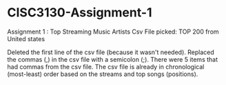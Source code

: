 # CISC3130-Assignment-1
Assignment 1 : Top Streaming Music Artists
Csv File picked: TOP 200 from United states 

Deleted the first line of the csv file (because it wasn't needed).
Replaced the commas (,) in the csv file with a semicolon (;). There were 5 items that had commas from the csv file.
The csv file is already in chronological (most-least) order based on the streams and top songs (positions).
